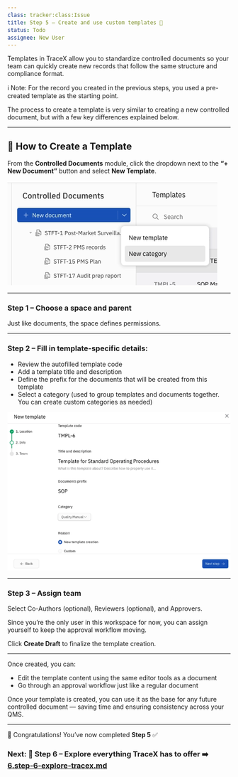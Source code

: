 ```yaml
---
class: tracker:class:Issue
title: Step 5 – Create and use custom templates 🧩
status: Todo
assignee: New User
---
```


Templates in TraceX allow you to standardize controlled documents so your team can quickly create new records that follow the same structure and compliance format. 

ℹ️ Note: For the record you created in the previous steps, you used a pre-created template as the starting point.

The process to create a template is very similar to creating a new controlled document, but with a few key differences explained below.

---

## 🔨 How to Create a Template

From the **Controlled Documents** module, click the dropdown next to the **“+ New Document”** button and select **New Template**.

![New Template Creation Start](https://raw.githubusercontent.com/charles-rollet/controlled-docs-test/main/assets/images/new-template-start.png)

---

### Step 1 – Choose a space and parent

Just like documents, the space defines permissions.

---

### Step 2 – Fill in template-specific details:

- Review the autofilled template code  
- Add a template title and description  
- Define the prefix for the documents that will be created from this template  
- Select a category (used to group templates and documents together. You can create custom categories as needed)

![New Template Wizard](https://raw.githubusercontent.com/charles-rollet/controlled-docs-test/main/assets/images/new-template-wizard.png)

---

### Step 3 – Assign team

Select Co-Authors (optional), Reviewers (optional), and Approvers.

Since you’re the only user in this workspace for now, you can assign yourself to keep the approval workflow moving.

Click **Create Draft** to finalize the template creation.

---

Once created, you can:

- Edit the template content using the same editor tools as a document  
- Go through an approval workflow just like a regular document  

Once your template is created, you can use it as the base for any future controlled document — saving time and ensuring consistency across your QMS.

---

🎉 Congratulations! You’ve now completed **Step 5** ✅

### Next: 🚀 Step 6 – Explore everything TraceX has to offer ➡️ [6.step-6-explore-tracex.md](./6.step-6-explore-tracex.md)
